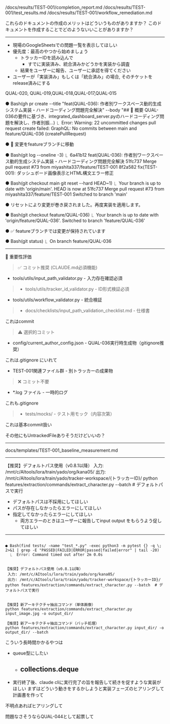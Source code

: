 /docs/results/TEST-001/completion_report.md
/docs/results/TEST-001/test_results.md
/docs/results/TEST-001/workflow_remediation.md

これらのドキュメントの作成のメリットはどういうものがありますか？
このドキュメントを作成することでどのようないいことがありますか？


---------

* 現場のGoogleSheetsでの問題一覧を表示してほしい
* 優先度：最高のやつから始めましょう
	* トラッカーIDを読み込んで
		* すでに実装済み、統合済みかどうかを実装から調査
	* 結果をユーザーに報告、ユーザーに承認を得てください
* ユーザーが「実装済み」もしくは「統合済み」の場合,  そのチケットをrelease済みにする


QUAL-020, QUAL-019,QUAL-018,QUAL-017,QUAL-015


>
● Bash(gh pr create --title "feat(QUAL-036): 作者別ワークスペース動的生成システム実装・ハードコーディング問題完全解決" --body "## 🎯 概要
      QUAL-036の要件に基づき、integrated_dashboard_server.pyのハードコーディング問題を解決し、作者別振…)
  ⎿  Error: Warning: 22 uncommitted changes
     pull request create failed: GraphQL: No commits between main and feature/QUAL-036 (createPullRequest)
>
● 🔄 変更をfeatureブランチに移動
>
● Bash(git log --oneline -3)
  ⎿  6a41b12 feat(QUAL-036): 作者別ワークスペース動的生成システム実装・ハードコーディング問題完全解決
     51fc737 Merge pull request #73 from miyashita337/feature/TEST-001
     8f2a582 fix(TEST-001): ダッシュボード画像表示とHTML構文エラー修正
>
● Bash(git checkout main
      git reset --hard HEAD~1)
  ⎿  Your branch is up to date with 'origin/main'.
     HEAD is now at 51fc737 Merge pull request #73 from miyashita337/feature/TEST-001
     Switched to branch 'main'

● リセットにより変更が巻き戻されました。再度実装を適用します。

● Bash(git checkout feature/QUAL-036)
  ⎿  Your branch is up to date with 'origin/feature/QUAL-036'.
     Switched to branch 'feature/QUAL-036'

● ✅ featureブランチでは変更が保持されています

● Bash(git status)
  ⎿  On branch feature/QUAL-036

------

 🎯 重要性評価

  >✅ コミット推奨 (CLAUDE.md必須機能)
>
  - tools/utils/input_path_validator.py - 入力存在確認必須
>  - tools/utils/tracker_id_validator.py - ID形式検証必須
  - tools/utils/workflow_validator.py - 統合検証
>  - docs/checklists/input_path_validation_checklist.md - 仕様書

これはcommit

>  ⚠️ 選択的コミット
  - config/current_author_config.json - QUAL-036実行時生成物（gitignore推奨）

これは.gitignore にいれて

  - TEST-001関連ファイル群 - 別トラッカーの成果物


>  ❌ コミット不要
>
  - *.log ファイル - 一時的ログ

これも.gitignore

>  - tests/mocks/ - テスト用モック（内容次第）

これは基本commit扱い

その他にもUntrackedFileありそうだけどいいの？


---------

docs/templates/TEST-001_baseline_measurement.md


----------



【推奨】デフォルトパス使用（v0.8.1以降）
 入力: /mnt/c/AItools/lora/train/yado/org/kana05/
 出力: /mnt/c/AItools/lora/train/yado/tracker-workspace/{トラッカーID}/
python features/extraction/commands/extract_character.py --batch  # デフォルトパスで実行

* デフォルトパスは不採用にしてほしい
* パスが存在しなかったらエラーにしてほしい
* 指定してなかったらエラーにしてほしい
	* 両方エラーのときはユーザーに報告してinput output をもらうよう促してほしい



-----------


```

● Bash(find tests/ -name "test_*.py" -exec python3 -m pytest {} -q \; 2>&1 | grep -E "PASSED|FAILED|ERROR|passed|failed|error" | tail -20)
  ⎿  Error: Command timed out after 2m 0.0s


【推奨】デフォルトパス使用（v0.8.1以降）
 入力: /mnt/c/AItools/lora/train/yado/org/kana05/
 出力: /mnt/c/AItools/lora/train/yado/tracker-workspace/{トラッカーID}/
python features/extraction/commands/extract_character.py --batch  # デフォルトパスで実行


【推奨】新アーキテクチャ抽出コマンド（単体画像）
python features/extraction/commands/extract_character.py input_image.jpg -o output_dir/

【推奨】新アーキテクチャ抽出コマンド（バッチ処理）
python features/extraction/commands/extract_character.py input_dir/ -o output_dir/ --batch

```
こういう長時間かかるやつは

* queue型にしたい
	* ## collections.deque
* 実行終了後、claude cliに実行完了の旨を報告して続きを促すような実装がほしい
まずはどういう動きをするかしようと実装フェーズのヒアリングして計画書を作って

不明点あればヒアリングして

問題なさそうならQUAL-044として起票して